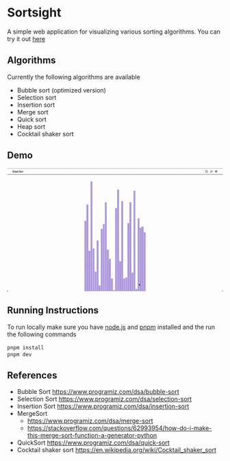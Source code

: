 # Sortsight

A simple web application for visualizing various sorting algorithms. You can try it out [here](https://sortsight.surge.sh/)

## Algorithms

Currently the following algorithms are available

- Bubble sort (optimized version)
- Selection sort
- Insertion sort
- Merge sort
- Quick sort
- Heap sort
- Cocktail shaker sort

## Demo

![application demo](./clippings/demo.gif)

## Running Instructions

To run locally make sure you have [node.js](https://nodejs.org/en) and [pnpm](https://pnpm.io/) installed and the run the following commands

```console
pnpm install
pnpm dev
```

## References

- Bubble Sort https://www.programiz.com/dsa/bubble-sort
- Selection Sort https://www.programiz.com/dsa/selection-sort
- Insertion Sort https://www.programiz.com/dsa/insertion-sort
- MergeSort
  - https://www.programiz.com/dsa/merge-sort
  - https://stackoverflow.com/questions/62993954/how-do-i-make-this-merge-sort-function-a-generator-python
- QuickSort https://www.programiz.com/dsa/quick-sort
- Cocktail shaker sort https://en.wikipedia.org/wiki/Cocktail_shaker_sort
